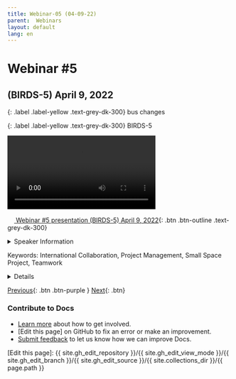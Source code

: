 ```yaml
---
title: Webinar-05 (04-09-22)
parent:  Webinars
layout: default
lang: en
---
```


# Webinar #5 
## (BIRDS-5) April 9, 2022

{: .label .label-yellow .text-grey-dk-300}
bus changes

{: .label .label-yellow .text-grey-dk-300}
BIRDS-5

<div style="display: flex; gap: 10px; align-items: flex-start;">
  <!-- Video Section -->
  <div style="flex: 2; max-width: 66%;">
    <video controls width="100%" height="auto">
      <source src="https://birds-project.com/open-source/video/birds_bus_opensource_webinar_5.mp4" type="video/mp4" type="video/mp4" type="video/mp4">
      Your browser does not support the video tag.
    </video>
  </div>
</div>


<!-- Download Presentation -->
[<img src="https://raw.githubusercontent.com/FortAwesome/Font-Awesome/6.x/svgs/regular/circle-down.svg" width="15" height="15"> Webinar #5 presentation (BIRDS-5) April 9, 2022](XXX){: .btn .btn-outline .text-grey-dk-300}


<details markdown="block">
<summary>Speaker Information</summary>
Victor Mukungunugwa in Kyutech (from Zimbabwe).  

Otani Yukihisa, an OBC and BPB member of the BIRDS-5 project.  

Derrick Tebusweke, an EPS member.  

Edgar Mujuni, a COM member.
</details>

Keywords: International Collaboration, Project Management, Small Space Project, Teamwork

<details markdown="block">
<summary>Details</summary>
Victor Mukungunugwa in Kyutech (from Zimbabwe) talked about BIRDS-5 in his presentation as the project manager.

Otani Yukihisa discussed his responsibilities as an OBC and BPB member of the BIRDS-5 project.

Derrick Tebusweke shared his work as an EPS member.

Edgar Mujuni discussed his key roles as a COM member.
</details>

[Previous]({{site.url}}/resources/webinars/webinar-04/){: .btn .btn-purple }
[Next]({{site.url}}/resources/webinars/webinar-06/){: .btn}


### Contribute to Docs
- [Learn more] about how to get involved.
- [Edit this page] on GitHub to fix an error or make an improvement.
- [Submit feedback] to let us know how we can improve Docs.


[Submit feedback]: https://github.com/BIRDSOpenSource/BIRDSOpenSource.github.io/issues/new?template=Blank+issue
[Learn more]: {{site.url}}/contribute.hmtl
[Edit this page]:  {{ site.gh_edit_repository }}/{{ site.gh_edit_view_mode }}/{{ site.gh_edit_branch }}/{{ site.gh_edit_source }}/{{ site.collections_dir }}/{{ page.path }}